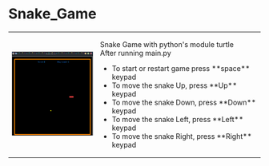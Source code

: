 # Snake_Game
<table border="0">
    <tr>
        <td>
            <img src="Snake_game.png" alt="game screenshot" width="200px">
        </td>
        <td>
            <p>Snake Game with python's module turtle
            <br>After running main.py
            </p>
            <ul>
                <li>To start or restart game press **space** keypad</li> 
                <li>To move the snake Up, press **Up** keypad</li> 
                <li>To move the snake Down, press **Down** keypad</li> 
                <li>To move the snake Left, press **Left** keypad</li> 
                <li>To move the snake Right, press **Right** keypad</li> 
            </ul>
        </td>
    </tr>
    </table>
    
